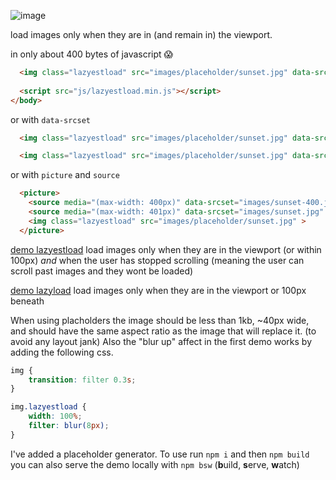 ![image](https://rawgit.com/Paul-Browne/lazyestload.js/master/dist/images/lazyestload.png "Lazyestload.js logo")

load images only when they are in (and remain in) the viewport. 

in only about 400 bytes of javascript :scream:

```html
  <img class="lazyestload" src="images/placeholder/sunset.jpg" data-src="images/sunset.jpg" >
  
  <script src="js/lazyestload.min.js"></script>
</body>
```

or with `data-srcset` 

```html
  <img class="lazyestload" src="images/placeholder/sunset.jpg" data-srcset="images/sunset-1x.jpg 1x, images/sunset-2x.jpg 2x, images/sunset-3x.jpg 3x" >
```

```html
  <img class="lazyestload" src="images/placeholder/sunset.jpg" data-srcset="images/sunset-400.jpg 400w, images/sunset.jpg 1600w" >
```

or with `picture` and `source` 

```html
  <picture>
  	<source media="(max-width: 400px)" data-srcset="images/sunset-400.jpg" >
  	<source media="(max-width: 401px)" data-srcset="images/sunset.jpg" >
  	<img class="lazyestload" src="images/placeholder/sunset.jpg" >
  </picture>
```

[demo lazyestload](https://rawgit.com/Paul-Browne/lazyestload.js/master/dist/lazyestload.html) load images only when they are in the viewport (or within 100px) *and* when the user has stopped scrolling (meaning the user can scroll past images and they wont be loaded)


[demo lazyload](https://rawgit.com/Paul-Browne/lazyestload.js/master/dist/lazyload.html) load images only when they are in the viewport or 100px beneath


When using placholders the image should be less than 1kb, ~40px wide, and should have the same aspect ratio as the image that will replace it. (to avoid any layout jank) Also the "blur up" affect in the first demo works by adding the following css.

```css
img {
    transition: filter 0.3s;
}

img.lazyestload {                
    width: 100%;
    filter: blur(8px);
}
```



I've added a placeholder generator. To use run `npm i` and then `npm build` you can also serve the demo locally with `npm bsw` (**b**uild, **s**erve, **w**atch)
